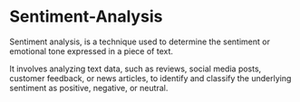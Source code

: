 # Sentiment-Analysis
Sentiment analysis, is a technique used to determine the sentiment or emotional tone expressed in a piece of text.

It involves analyzing text data, such as reviews, social media posts, customer feedback, or news articles, to identify and classify the underlying sentiment as positive, negative, or neutral.
